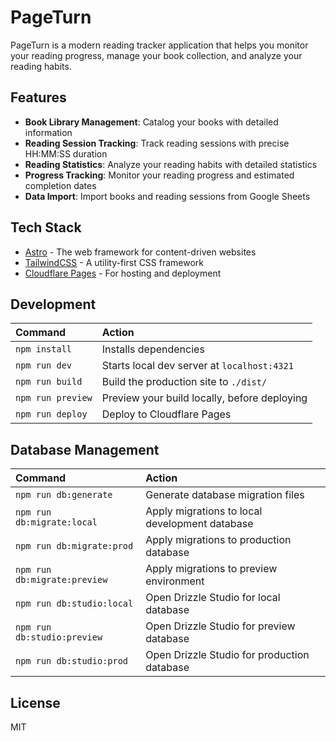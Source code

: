 # PageTurn

PageTurn is a modern reading tracker application that helps you monitor your reading progress, manage your book collection, and analyze your reading habits.

## Features

- **Book Library Management**: Catalog your books with detailed information
- **Reading Session Tracking**: Track reading sessions with precise HH:MM:SS duration
- **Reading Statistics**: Analyze your reading habits with detailed statistics
- **Progress Tracking**: Monitor your reading progress and estimated completion dates
- **Data Import**: Import books and reading sessions from Google Sheets

## Tech Stack

- [Astro](https://astro.build) - The web framework for content-driven websites
- [TailwindCSS](https://tailwindcss.com) - A utility-first CSS framework
- [Cloudflare Pages](https://pages.cloudflare.com) - For hosting and deployment

## Development

| Command           | Action                                       |
| :---------------- | :------------------------------------------- |
| `npm install`     | Installs dependencies                        |
| `npm run dev`     | Starts local dev server at `localhost:4321`  |
| `npm run build`   | Build the production site to `./dist/`       |
| `npm run preview` | Preview your build locally, before deploying |
| `npm run deploy`  | Deploy to Cloudflare Pages                   |

## Database Management

| Command                      | Action                                         |
| :--------------------------- | :--------------------------------------------- |
| `npm run db:generate`        | Generate database migration files              |
| `npm run db:migrate:local`   | Apply migrations to local development database |
| `npm run db:migrate:prod`    | Apply migrations to production database        |
| `npm run db:migrate:preview` | Apply migrations to preview environment        |
| `npm run db:studio:local`    | Open Drizzle Studio for local database         |
| `npm run db:studio:preview`  | Open Drizzle Studio for preview database       |
| `npm run db:studio:prod`     | Open Drizzle Studio for production database    |

## License

MIT
